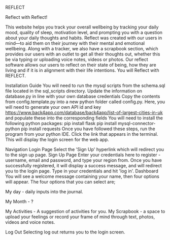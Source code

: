 REFLECT

Reflect with Reflect!

This website helps you track your overall wellbeing by tracking your daily mood, quality of sleep, motivation level, and prompting you with a question about your daily thoughts and habits. Reflect was created with our users in mind—to aid them on their journey with their mental and emotional wellbeing. Along with a tracker, we also have a scrapbook section, which provides our users with an outlet to get all their thoughts out, whether this be via typing or uploading voice notes, videos or photos.
Our reflect software allows our users to reflect on their state of being, how they are living and if it is in alignment with their life intentions. You will Reflect with REFLECT.


Installation Guide
You will need to run the mysql scripts from the schema.sql file located in the sql_scripts directory.
Update the information on database.py in line with your own database credentials
Copy the contents from config.template.py into a new python folder called config.py. Here, you will need to generate your own API id and key https://www.back4app.com/database/back4app/list-of-largest-cities-in-uk and populate these into the corresponding fields
You will need to install the following python packages:
pip install flask
pip install mysql-connector-python
pip install requests
Once you have followed these steps, run the program from your python IDE. Click the link that appears in the terminal. This will display the login screen for the web app.

Navigation
Login Page
Select the 'Sign Up' hyperlink which will redirect you to the sign up page.
Sign Up Page
Enter your credentials here to register - username, email and password, and type your region from. Once you have successfully registered, it will display a success message, and will redirect you to the login page. Type in your credentials and hit 'log in'.
Dashboard
You will see a welcome message containing your name, then four options will appear. The four options that you can select are;

My day -  daily inputs into the journal.

My Month - ?

My Activities -  A suggestion of activities for you.
My Scrapbook - a space to upload your feelings or record your frame of mind through text, photos, videos and voice notes.

Log Out
Selecting log out returns you to the login screen.
